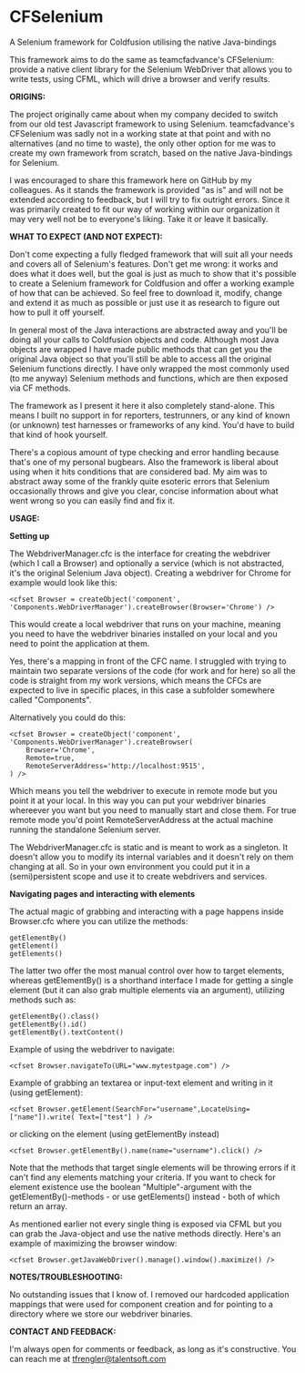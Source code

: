 # CFSelenium
A Selenium framework for Coldfusion utilising the native Java-bindings

This framework aims to do the same as teamcfadvance's CFSelenium: provide a native client library for the Selenium WebDriver that allows you to write tests, using CFML, which will drive a browser and verify results.

<b>ORIGINS:</b>

The project originally came about when my company decided to switch from our old test Javascript framework to using Selenium. 
teamcfadvance's CFSelenium was sadly not in a working state at that point and with no alternatives (and no time to waste), the only other
option for me was to create my own framework from scratch, based on the native Java-bindings for Selenium.

I was encouraged to share this framework here on GitHub by my colleagues. As it stands the framework is provided "as is" and will not be extended according to feedback, but I will try to fix outright errors. Since it was primarily created to fit our way of working within our organization it may very well not be to everyone's liking. Take it or leave it basically.

<b>WHAT TO EXPECT (AND NOT EXPECT):</b>

Don't come expecting a fully fledged framework that will suit all your needs and covers all of Selenium's features. Don't get me wrong: it works and does what it does well, but the goal is just as much to show that it's possible to create a Selenium framework for Coldfusion and offer a working example of how that can be achieved. So feel free to download it, modify, change and extend it as much as possible or just use it as research to figure out how to pull it off yourself.

In general most of the Java interactions are abstracted away and you'll be doing all your calls to Coldfusion objects and code. Although most Java objects are wrapped I have made public methods that can get you the original Java object so that you'll still be able to access all the original Selenium functions directly. I have only wrapped the most commonly used (to me anyway) Selenium methods and functions, which are then exposed via CF methods.

The framework as I present it here it also completely stand-alone. This means I built no support in for reporters, testrunners, or any kind of known (or unknown) test harnesses or frameworks of any kind. You'd have to build that kind of hook yourself.

There's a copious amount of type checking and error handling because that's one of my personal bugbears. Also the framework is liberal about using <cfthrow> when it hits conditions that are considered bad. My aim was to abstract away some of the frankly quite esoteric errors that Selenium occasionally throws and give you clear, concise information about what went wrong so you can easily find and fix it.

<b>USAGE:</b>

<b>Setting up</b>

The WebdriverManager.cfc is the interface for creating the webdriver (which I call a Browser) and optionally a service (which is not abstracted, it's the original Selenium Java object). Creating a webdriver for Chrome for example would look like this:
```
<cfset Browser = createObject('component', 'Components.WebDriverManager').createBrowser(Browser='Chrome') />
```
This would create a local webdriver that runs on your machine, meaning you need to have the webdriver binaries installed on your local and you need to point the application at them. 

Yes, there's a mapping in front of the CFC name. I struggled with trying to maintain two separate versions of the code (for work and for here) so all the code is straight from my work versions, which means the CFCs are expected to live in specific places, in this case a subfolder somewhere called "Components".

Alternatively you could do this:
```
<cfset Browser = createObject('component', 'Components.WebDriverManager').createBrowser(
	Browser='Chrome',
	Remote=true,
	RemoteServerAddress='http://localhost:9515',
) />
```
Which means you tell the webdriver to execute in remote mode but you point it at your local. In this way you can put your webdriver binaries whereever you want but you need to manually start and close them. For true remote mode you'd point RemoteServerAddress at the actual machine running the standalone Selenium server.

The WebdriverManager.cfc is static and is meant to work as a singleton. It doesn't allow you to modify its internal variables and it doesn't rely on them changing at all. So in your own environment you could put it in a (semi)persistent scope and use it to create webdrivers and services.

<b>Navigating pages and interacting with elements</b>

The actual magic of grabbing and interacting with a page happens inside Browser.cfc where you can utilize the methods:
```
getElementBy()
getElement()
getElements()
```
The latter two offer the most manual control over how to target elements, whereas getElementBy() is a shorthand interface I made for getting a single element (but it can also grab multiple elements via an argument), utilizing methods such as:
```
getElementBy().class()
getElementBy().id()
getElementBy().textContent()
```
Example of using the webdriver to navigate:
```
<cfset Browser.navigateTo(URL="www.mytestpage.com") />
```
Example of grabbing an textarea or input-text element and writing in it (using getElement):
```
<cfset Browser.getElement(SearchFor="username",LocateUsing=["name"]).write( Text=["test"] ) />
```
or clicking on the element (using getElementBy instead)
```
<cfset Browser.getElementBy().name(name="username").click() />
```
Note that the methods that target single elements will be throwing errors if it can't find any elements matching your criteria. If you want to check for element existence use the boolean "Multiple"-argument with the getElementBy()-methods - or use getElements() instead - both of which return an array.

As mentioned earlier not every single thing is exposed via CFML but you can grab the Java-object and use the native methods directly. Here's an example of maximizing the browser window:
```
<cfset Browser.getJavaWebDriver().manage().window().maximize() />
```

<b>NOTES/TROUBLESHOOTING:</b>

No outstanding issues that I know of. I removed our hardcoded application mappings that were used for component creation and for pointing to a directory where we store our webdriver binaries.

<b>CONTACT AND FEEDBACK:</b>

I'm always open for comments or feedback, as long as it's constructive. You can reach me at tfrengler@talentsoft.com
